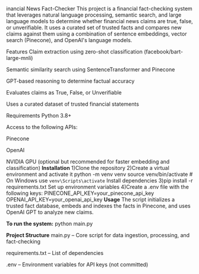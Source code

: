 inancial News Fact-Checker
This project is a financial fact-checking system that leverages natural language processing, semantic search, and large language models to determine whether financial news claims are true, false, or unverifiable. It uses a curated set of trusted facts and compares new claims against them using a combination of sentence embeddings, vector search (Pinecone), and OpenAI's language models.

Features
Claim extraction using zero-shot classification (facebook/bart-large-mnli)

Semantic similarity search using SentenceTransformer and Pinecone

GPT-based reasoning to determine factual accuracy

Evaluates claims as True, False, or Unverifiable

Uses a curated dataset of trusted financial statements

Requirements
Python 3.8+

Access to the following APIs:

Pinecone

OpenAI

NVIDIA GPU (optional but recommended for faster embedding and classification)
**Installation**
1)Clone the repository
2)Create a virtual environment and activate it
python -m venv venv
source venv/bin/activate  # On Windows use `venv\Scripts\activate`
Install dependencies
3)pip install -r requirements.txt
Set up environment variables
4)Create a .env file with the following keys:
PINECONE_API_KEY=your_pinecone_api_key
OPENAI_API_KEY=your_openai_api_key
**Usage**
The script initializes a trusted fact database, embeds and indexes the facts in Pinecone, and uses OpenAI GPT to analyze new claims.

**To run the system:**
python main.py

**Project Structure**
main.py – Core script for data ingestion, processing, and fact-checking

requirements.txt – List of dependencies

.env – Environment variables for API keys (not committed)
